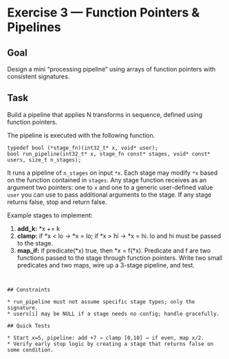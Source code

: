 # Exercise 3 — Function Pointers & Pipelines

## Goal 

Design a mini “processing pipeline” using arrays of function pointers with consistent signatures.

## Task 

Build a pipeline that applies N transforms in sequence, defined using function pointers.

The pipeline is executed with the following function. 

```
typedef bool (*stage_fn)(int32_t* x, void* user);
bool run_pipeline(int32_t* x, stage_fn const* stages, void* const* users, size_t n_stages);
```

It runs a pipeline of `n_stages` on input `*x`. 
Each stage may modify `*x` based on the function contained in `stages`. 
Any stage function receives as an argument two pointers: one to `x` and one to a generic user-defined value `user` you can use to pass additional arguments to the stage.
If any stage returns false, stop and return false.

Example stages to implement:

1. **add_k:** *x += k
2. **clamp:** if *x < lo -> *x = lo; if *x > hi -> *x = hi. lo and hi must be passed to the stage.
3. **map_if:** if predicate(*x) true, then *x = f(*x). Predicate and f are two functions passed to the stage through function pointers. Write two small predicates and two maps, wire up a 3-stage pipeline, and test.
```


## Constraints

* run_pipeline must not assume specific stage types; only the signature.
* users[i] may be NULL if a stage needs no config; handle gracefully.

## Quick Tests

* Start x=5, pipeline: add +7 → clamp [0,10] → if even, map x/2.
* Verify early stop logic by creating a stage that returns false on some condition.

